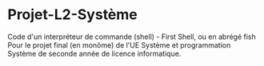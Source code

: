 # Projet-L2-Système

Code d'un interpréteur de commande (shell) - First Shell, ou en abrégé fish
Pour le projet final (en monôme) de l'UE Système et programmation Système de seconde année de licence informatique.
